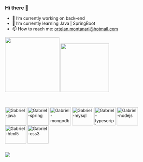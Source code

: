 ### Hi there 👋

- 🔭 I’m currently working on back-end
- 🌱 I’m currently learning Java | SpringBoot
- 📫 How to reach me: ortelan.montanari@hotmail.com
 
<div>
<img height="180em" src="https://github-readme-stats.vercel.app/api?username=GabrielOrtelan&count_private=true&theme=dracula&show_icons=true">
<img height="160em" src="https://github-readme-stats.vercel.app/api/top-langs/?username=GabrielOrtelan&layout=compact&theme=dracula">
<div>
 
 ##
  
<div style="display: inline_block"><br>
<img align="center" alt="Gabriel-java" height="60" width="70"src="https://cdn.jsdelivr.net/gh/devicons/devicon/icons/java/java-original-wordmark.svg" />
<img align="center" alt="Gabriel-spring" height="60" width="70"src="https://cdn.jsdelivr.net/gh/devicons/devicon/icons/spring/spring-original-wordmark.svg" />
<img align="center" alt="Gabriel-mongodb" height="60" width="70"src="https://cdn.jsdelivr.net/gh/devicons/devicon/icons/mongodb/mongodb-original-wordmark.svg" />
<img align="center" alt="Gabriel-mysql" height="60" width="70"src="https://cdn.jsdelivr.net/gh/devicons/devicon/icons/mysql/mysql-original-wordmark.svg" />
<img align="center" alt="Gabriel-typescript" height="60" width="70"src="https://cdn.jsdelivr.net/gh/devicons/devicon/icons/typescript/typescript-original.svg" />
<img align="center" alt="Gabriel-nodejs" height="60" width="70"src="https://cdn.jsdelivr.net/gh/devicons/devicon/icons/nodejs/nodejs-original-wordmark.svg" />
<img align="center" alt="Gabriel-html5" height="60" width="70"src="https://cdn.jsdelivr.net/gh/devicons/devicon/icons/html5/html5-original-wordmark.svg" />
<img align="center" alt="Gabriel-css3" height="60" width="70"src="https://cdn.jsdelivr.net/gh/devicons/devicon/icons/css3/css3-original-wordmark.svg" />
</div>
          
 ##
          
 
<div> 
  <a href="https://www.linkedin.com/in/https://www.linkedin.com/in/gabriel-ortelan-17b1971b5/" target="_blank"><img src="https://img.shields.io/badge/-LinkedIn-%230077B5?style=for-the-badge&logo=linkedin&logoColor=white" target="_blank"></a>  
 
</div>



